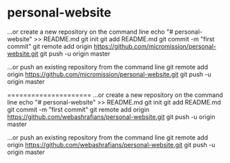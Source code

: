 # personal-website
…or create a new repository on the command line
echo "# personal-website" >> README.md
git init
git add README.md
git commit -m "first commit"
git remote add origin https://github.com/micromission/personal-website.git
git push -u origin master
                
…or push an existing repository from the command line
git remote add origin https://github.com/micromission/personal-website.git
git push -u origin master






=====================
…or create a new repository on the command line
echo "# personal-website" >> README.md
git init
git add README.md
git commit -m "first commit"
git remote add origin https://github.com/webashrafians/personal-website.git
git push -u origin master
                
…or push an existing repository from the command line
git remote add origin https://github.com/webashrafians/personal-website.git
git push -u origin master